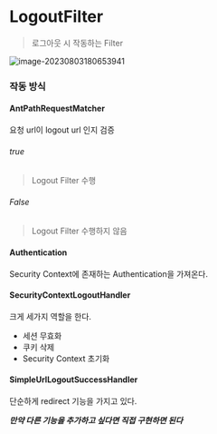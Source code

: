 # LogoutFilter

> 로그아웃 시 작동하는 Filter

![image-20230803180653941](https://github.com/BeomSeogKim/TIL/blob/main/spring/images/security/LogoutFilter.png)

### 작동 방식 

#### AntPathRequestMatcher

요청 url이 logout url 인지 검증 

###### true 

> Logout Filter 수행 

###### False

> Logout Filter 수행하지 않음



#### Authentication

Security Context에 존재하는 Authentication을 가져온다. 



#### SecurityContextLogoutHandler

크게 세가지 역할을 한다. 

- 세션 무효화
- 쿠키 삭제
- Security Context 초기화



#### SimpleUrlLogoutSuccessHandler

단순하게 redirect 기능을 가지고 있다. 

***만약 다른 기능을 추가하고 싶다면 직접 구현하면 된다***

